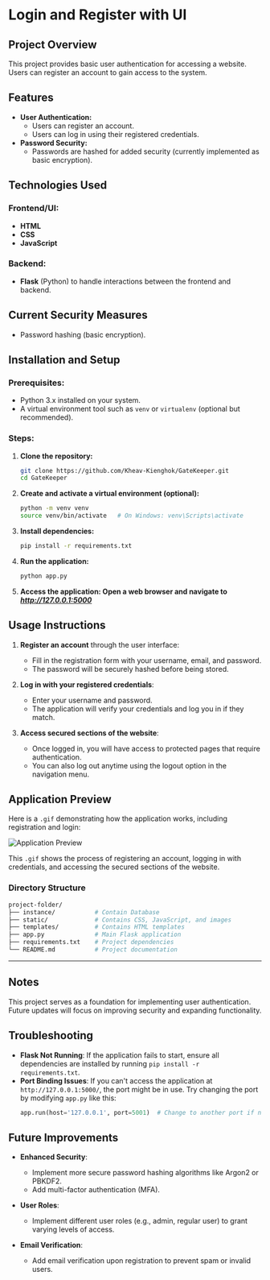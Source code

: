 # Login and Register with UI

## Project Overview
This project provides basic user authentication for accessing a website. Users can register an account to gain access to the system.

## Features
- **User Authentication:**
  - Users can register an account.
  - Users can log in using their registered credentials.
- **Password Security:**
  - Passwords are hashed for added security (currently implemented as basic encryption).

## Technologies Used
### Frontend/UI:
- **HTML**
- **CSS**
- **JavaScript**

### Backend:
- **Flask** (Python) to handle interactions between the frontend and backend.

## Current Security Measures
- Password hashing (basic encryption).


## Installation and Setup
### Prerequisites:
- Python 3.x installed on your system.
- A virtual environment tool such as `venv` or `virtualenv` (optional but recommended).

### Steps:
1. **Clone the repository:**
   ```bash
   git clone https://github.com/Kheav-Kienghok/GateKeeper.git
   cd GateKeeper

2. **Create and activate a virtual environment (optional):**
    ```bash
    python -m venv venv
    source venv/bin/activate   # On Windows: venv\Scripts\activate

3. **Install dependencies:**
    ```bash
    pip install -r requirements.txt

4. **Run the application:**
    ```bash
    python app.py

5. **Access the application: Open a web browser and navigate to *http://127.0.0.1:5000***

## Usage Instructions

1. **Register an account** through the user interface:
   - Fill in the registration form with your username, email, and password.
   - The password will be securely hashed before being stored.
   
2. **Log in with your registered credentials**:
   - Enter your username and password.
   - The application will verify your credentials and log you in if they match.

3. **Access secured sections of the website**:
   - Once logged in, you will have access to protected pages that require authentication.
   - You can also log out anytime using the logout option in the navigation menu.

## Application Preview

Here is a `.gif` demonstrating how the application works, including registration and login:

![Application Preview](static\img\demo.gif)

This `.gif` shows the process of registering an account, logging in with credentials, and accessing the secured sections of the website.

### Directory Structure
```bash
project-folder/
├── instance/           # Contain Database
├── static/             # Contains CSS, JavaScript, and images
├── templates/          # Contains HTML templates
├── app.py              # Main Flask application
├── requirements.txt    # Project dependencies
└── README.md           # Project documentation
```
---

## Notes

This project serves as a foundation for implementing user authentication. Future updates will focus on improving security and expanding functionality.


## Troubleshooting

- **Flask Not Running**: If the application fails to start, ensure all dependencies are installed by running `pip install -r requirements.txt`.
- **Port Binding Issues**: If you can't access the application at `http://127.0.0.1:5000/`, the port might be in use. Try changing the port by modifying `app.py` like this:
  ```python
  app.run(host='127.0.0.1', port=5001)  # Change to another port if needed

## Future Improvements
- **Enhanced Security**:
  - Implement more secure password hashing algorithms like Argon2 or PBKDF2.
  - Add multi-factor authentication (MFA).
  
- **User Roles**:
  - Implement different user roles (e.g., admin, regular user) to grant varying levels of access.
  
- **Email Verification**:
  - Add email verification upon registration to prevent spam or invalid users.